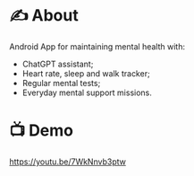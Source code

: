 # ✍️ About
Android App for maintaining mental health with:
- ChatGPT assistant;
- Heart rate, sleep and walk tracker;
- Regular mental tests;
- Everyday mental support missions.

# 📺 Demo

https://youtu.be/7WkNnvb3ptw
